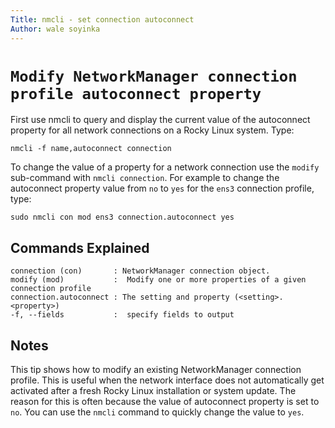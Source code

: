 ```yaml
---
Title: nmcli - set connection autoconnect 
Author: wale soyinka
---
```


# `Modify NetworkManager connection profile autoconnect property `

First use nmcli to query and display the current value of the autoconnect property for all network connections on a Rocky Linux system. Type:

```
nmcli -f name,autoconnect connection 
```

To change the value of a property for a network connection use the `modify` sub-command with `nmcli connection`. 
For example to change the autoconnect property value from `no` to `yes` for the `ens3` connection profile, type:

```
sudo nmcli con mod ens3 connection.autoconnect yes
```

## Commands Explained

```
connection (con)       : NetworkManager connection object. 
modify (mod)           :  Modify one or more properties of a given connection profile
connection.autoconnect : The setting and property (<setting>.<property>)
-f, --fields           :  specify fields to output

```

## Notes

This tip shows how to modify an existing NetworkManager connection profile.  This is useful when the network interface does not automatically get activated after a fresh Rocky Linux installation or system update. 
The reason for this is often because the value of autoconnect property is set to `no`. You can use the `nmcli` command to quickly change the value to `yes`.  
